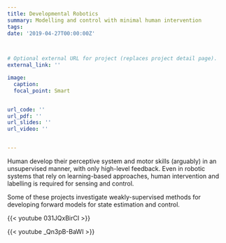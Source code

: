 ```yaml
---
title: Developmental Robotics
summary: Modelling and control with minimal human intervention
tags: 
date: '2019-04-27T00:00:00Z'


    
# Optional external URL for project (replaces project detail page).
external_link: ''

image:
  caption: 
  focal_point: Smart


url_code: ''
url_pdf: ''
url_slides: ''
url_video: ''


---
```



Human develop their perceptive system and motor skills (arguably) in an unsupervised manner, with only high-level feedback. Even in robotic systems that rely on learning-based approaches, human intervention and labelling is required for sensing and control.    

Some of these projects investigate weakly-supervised methods for developing forward models for state estimation and control. 



{{< youtube 031JQxBirCI >}}

{{< youtube _Qn3pB-BaWI >}}

